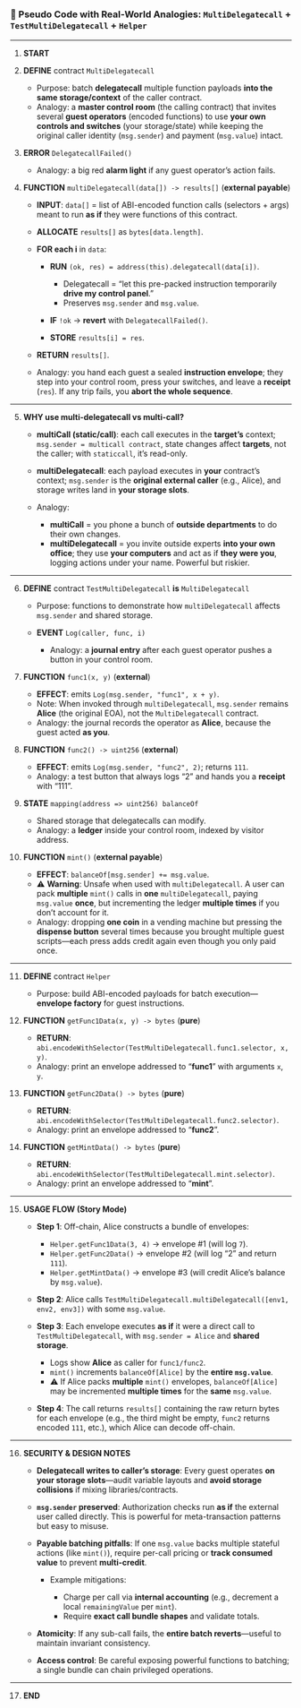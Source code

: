 ### 🧠 Pseudo Code with Real-World Analogies: `MultiDelegatecall` + `TestMultiDelegatecall` + `Helper`

---

1. **START**

2. **DEFINE** contract `MultiDelegatecall`

   - Purpose: batch **delegatecall** multiple function payloads **into the same storage/context** of the caller contract.
   - Analogy: a **master control room** (the calling contract) that invites several **guest operators** (encoded functions) to use **your own controls and switches** (your storage/state) while keeping the original caller identity (`msg.sender`) and payment (`msg.value`) intact.

3. **ERROR** `DelegatecallFailed()`

   - Analogy: a big red **alarm light** if any guest operator’s action fails.

4. **FUNCTION** `multiDelegatecall(data[]) -> results[]` (**external payable**)

   - **INPUT**: `data[]` = list of ABI-encoded function calls (selectors + args) meant to run **as if** they were functions of this contract.
   - **ALLOCATE** `results[]` as `bytes[data.length]`.
   - **FOR each i** in `data`:

     - **RUN** `(ok, res) = address(this).delegatecall(data[i])`.

       - Delegatecall = “let this pre-packed instruction temporarily **drive my control panel**.”
       - Preserves `msg.sender` and `msg.value`.

     - **IF** `!ok` → **revert** with `DelegatecallFailed()`.
     - **STORE** `results[i] = res`.

   - **RETURN** `results[]`.
   - Analogy: you hand each guest a sealed **instruction envelope**; they step into your control room, press your switches, and leave a **receipt** (`res`). If any trip fails, you **abort the whole sequence**.

---

5. **WHY use multi-**delegatecall** vs multi-**call**?**

   - **multiCall (static/call)**: each call executes in the **target’s** context; `msg.sender = multicall contract`, state changes affect **targets**, not the caller; with `staticcall`, it’s read-only.
   - **multiDelegatecall**: each payload executes in **your** contract’s context; `msg.sender` is the **original external caller** (e.g., Alice), and storage writes land in **your storage slots**.
   - Analogy:

     - **multiCall** = you phone a bunch of **outside departments** to do their own changes.
     - **multiDelegatecall** = you invite outside experts **into your own office**; they use **your computers** and act as if **they were you**, logging actions under your name. Powerful but riskier.

---

6. **DEFINE** contract `TestMultiDelegatecall` **is** `MultiDelegatecall`

   - Purpose: functions to demonstrate how `multiDelegatecall` affects `msg.sender` and shared storage.
   - **EVENT** `Log(caller, func, i)`

     - Analogy: a **journal entry** after each guest operator pushes a button in your control room.

7. **FUNCTION** `func1(x, y)` (**external**)

   - **EFFECT**: emits `Log(msg.sender, "func1", x + y)`.
   - Note: When invoked through `multiDelegatecall`, `msg.sender` remains **Alice** (the original EOA), not the `MultiDelegatecall` contract.
   - Analogy: the journal records the operator as **Alice**, because the guest acted **as you**.

8. **FUNCTION** `func2() -> uint256` (**external**)

   - **EFFECT**: emits `Log(msg.sender, "func2", 2)`; returns `111`.
   - Analogy: a test button that always logs “2” and hands you a **receipt** with “111”.

9. **STATE** `mapping(address => uint256) balanceOf`

   - Shared storage that delegatecalls can modify.
   - Analogy: a **ledger** inside your control room, indexed by visitor address.

10. **FUNCTION** `mint()` (**external payable**)

    - **EFFECT**: `balanceOf[msg.sender] += msg.value`.
    - ⚠️ **Warning**: Unsafe when used with `multiDelegatecall`. A user can pack **multiple** `mint()` calls in **one** `multiDelegatecall`, paying `msg.value` **once**, but incrementing the ledger **multiple times** if you don’t account for it.
    - Analogy: dropping **one coin** in a vending machine but pressing the **dispense button** several times because you brought multiple guest scripts—each press adds credit again even though you only paid once.

---

11. **DEFINE** contract `Helper`

    - Purpose: build ABI-encoded payloads for batch execution—**envelope factory** for guest instructions.

12. **FUNCTION** `getFunc1Data(x, y) -> bytes` (**pure**)

    - **RETURN**: `abi.encodeWithSelector(TestMultiDelegatecall.func1.selector, x, y)`.
    - Analogy: print an envelope addressed to “**func1**” with arguments `x`, `y`.

13. **FUNCTION** `getFunc2Data() -> bytes` (**pure**)

    - **RETURN**: `abi.encodeWithSelector(TestMultiDelegatecall.func2.selector)`.
    - Analogy: print an envelope addressed to “**func2**”.

14. **FUNCTION** `getMintData() -> bytes` (**pure**)

    - **RETURN**: `abi.encodeWithSelector(TestMultiDelegatecall.mint.selector)`.
    - Analogy: print an envelope addressed to “**mint**”.

---

15. **USAGE FLOW (Story Mode)**

    - **Step 1**: Off-chain, Alice constructs a bundle of envelopes:

      - `Helper.getFunc1Data(3, 4)` → envelope #1 (will log `7`).
      - `Helper.getFunc2Data()` → envelope #2 (will log “2” and return `111`).
      - `Helper.getMintData()` → envelope #3 (will credit Alice’s balance by `msg.value`).

    - **Step 2**: Alice calls `TestMultiDelegatecall.multiDelegatecall([env1, env2, env3])` with some `msg.value`.
    - **Step 3**: Each envelope executes **as if** it were a direct call to `TestMultiDelegatecall`, with `msg.sender = Alice` and **shared storage**.

      - Logs show **Alice** as caller for `func1/func2`.
      - `mint()` increments `balanceOf[Alice]` by the **entire `msg.value`**.
      - ⚠️ If Alice packs **multiple** `mint()` envelopes, `balanceOf[Alice]` may be incremented **multiple times** for the **same** `msg.value`.

    - **Step 4**: The call returns `results[]` containing the raw return bytes for each envelope (e.g., the third might be empty, `func2` returns encoded `111`, etc.), which Alice can decode off-chain.

---

16. **SECURITY & DESIGN NOTES**

    - **Delegatecall writes to caller’s storage**: Every guest operates **on your storage slots**—audit variable layouts and **avoid storage collisions** if mixing libraries/contracts.
    - **`msg.sender` preserved**: Authorization checks run **as if** the external user called directly. This is powerful for meta-transaction patterns but easy to misuse.
    - **Payable batching pitfalls**: If one `msg.value` backs multiple stateful actions (like `mint()`), require per-call pricing or **track consumed value** to prevent **multi-credit**.

      - Example mitigations:

        - Charge per call via **internal accounting** (e.g., decrement a local `remainingValue` per `mint`).
        - Require **exact call bundle shapes** and validate totals.

    - **Atomicity**: If any sub-call fails, the **entire batch reverts**—useful to maintain invariant consistency.
    - **Access control**: Be careful exposing powerful functions to batching; a single bundle can chain privileged operations.

---

17. **END**
